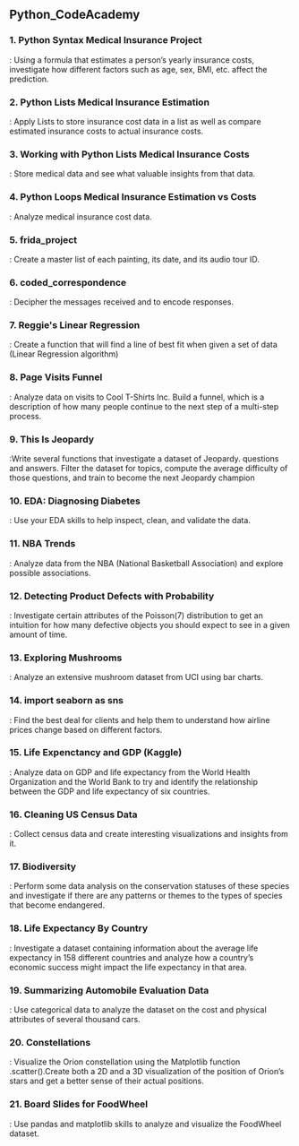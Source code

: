 ## Python_CodeAcademy 

### 1. Python Syntax Medical Insurance Project
   : Using a formula that estimates a person’s yearly insurance costs, investigate how different factors such as age, sex, BMI, etc. affect the prediction.

### 2. Python Lists Medical Insurance Estimation
   : Apply Lists to store insurance cost data in a list as well as compare estimated insurance costs to actual insurance costs.

### 3. Working with Python Lists Medical Insurance Costs
   : Store medical data and see what valuable insights from that data.

### 4. Python Loops Medical Insurance Estimation vs Costs
   : Analyze medical insurance cost data.

### 5. frida_project
   : Create a master list of each painting, its date, and its audio tour ID.

### 6. coded_correspondence
   : Decipher the messages received and to encode responses.

### 7. Reggie's Linear Regression
   : Create a function that will find a line of best fit when given a set of data (Linear Regression algorithm)

### 8. Page Visits Funnel
   : Analyze data on visits to Cool T-Shirts Inc. Build a funnel, which is a description of how many people continue to the next step of a multi-step process.

### 9. This Is Jeopardy
   :Write several functions that investigate a dataset of Jeopardy. questions and answers. Filter the dataset for topics, compute the average difficulty of those questions, and train to become the next Jeopardy champion

### 10. EDA: Diagnosing Diabetes
   : Use your EDA skills to help inspect, clean, and validate the data.

### 11. NBA Trends
   : Analyze data from the NBA (National Basketball Association) and explore possible associations.

### 12. Detecting Product Defects with Probability
   : Investigate certain attributes of the Poisson(7) distribution to get an intuition for how many defective objects you should expect to see in a given amount of time.

### 13. Exploring Mushrooms
   : Analyze an extensive mushroom dataset from UCI using bar charts.

### 14. import seaborn as sns
   : Find the best deal for clients and help them to understand how airline prices change based on different factors.

### 15. Life Expenctancy and GDP (Kaggle)
   : Analyze data on GDP and life expectancy from the World Health Organization and the World Bank to try and identify the relationship between the GDP and life expectancy of six countries.

### 16. Cleaning US Census Data
   : Collect census data and create interesting visualizations and insights from it.

### 17. Biodiversity
   : Perform some data analysis on the conservation statuses of these species and investigate if there are any patterns or themes to the types of species that become endangered.

### 18. Life Expectancy By Country
   : Investigate a dataset containing information about the average life expectancy in 158 different countries and analyze how a country’s economic success might impact the life expectancy in that area.

### 19. Summarizing Automobile Evaluation Data
   : Use categorical data to analyze the dataset on the cost and physical attributes of several thousand cars.

### 20. Constellations
   : Visualize the Orion constellation using the Matplotlib function .scatter().Create both a 2D and a 3D visualization of the position of Orion’s stars and get a better sense of their actual positions.

### 21. Board Slides for FoodWheel
   : Use pandas and matplotlib skills to analyze and visualize the FoodWheel dataset.





